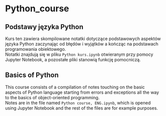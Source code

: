 # Python_course

## Podstawy języka Python  

Kurs ten zawiera skompilowane notatki dotyczące podstawowych aspektów języka Python zaczynając od błędów i wyjątków a kończąc na podstawach programowania obiektowego.  
Notatki znajdują się w pliku `Python kurs.ipynb` otwieranym przy pomocy Jupyter Notebook, a pozostałe pliki stanowią funkcję pomocniczą.

## Basics of Python  

This course consists of a compilation of notes touching on the basic aspects of Python language starting from errors and exceptions all the way to the basics of object-oriented programming.  
Notes are in the file named `Python course, ENG.ipynb`, which is opened using Jupyter Notebook and the rest of the files are for example purposes.
